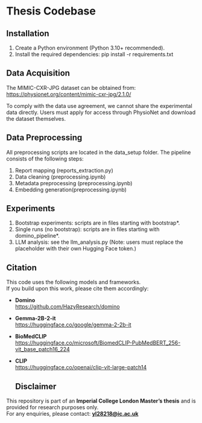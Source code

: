 # Thesis Codebase

## Installation

1. Create a Python environment (Python 3.10+ recommended).  
2. Install the required dependencies:
   pip install -r requirements.txt

## Data Acquisition

The MIMIC-CXR-JPG dataset can be obtained from:
https://physionet.org/content/mimic-cxr-jpg/2.1.0/

To comply with the data use agreement, we cannot share the experimental data directly.
Users must apply for access through PhysioNet and download the dataset themselves.

## Data Preprocessing

All preprocessing scripts are located in the data_setup folder.
The pipeline consists of the following steps:
1. Report mapping (reports_extraction.py)
2. Data cleaning (preprocessing.ipynb)
3. Metadata preprocessing (preprocessing.ipynb)
4. Embedding generation(preprocessing.ipynb)

## Experiments

1. Bootstrap experiments: scripts are in files starting with bootstrap*.
2. Single runs (no bootstrap): scripts are in files starting with domino_pipeline*.
3. LLM analysis: see the llm_analysis.py (Note: users must replace the placeholder with their own Hugging Face token.)

## Citation

This code uses the following models and frameworks.  
If you build upon this work, please cite them accordingly:

- **Domino**  
  https://github.com/HazyResearch/domino  

- **Gemma-2B-2-it**  
  https://huggingface.co/google/gemma-2-2b-it  

- **BioMedCLIP**  
  https://huggingface.co/microsoft/BiomedCLIP-PubMedBERT_256-vit_base_patch16_224  

- **CLIP**  
  https://huggingface.co/openai/clip-vit-large-patch14  

  ## Disclaimer

This repository is part of an **Imperial College London Master’s thesis** and is provided for research purposes only.  
For any enquiries, please contact: **yl28218@ic.ac.uk**









